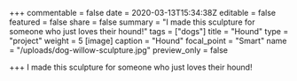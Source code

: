 +++
commentable = false
date = 2020-03-13T15:34:38Z
editable = false
featured = false
share = false
summary = "I made this sculpture for someone who just loves their hound!"
tags = ["dogs"]
title = "Hound"
type = "project"
weight = 5
[image]
caption = "Hound"
focal_point = "Smart"
name = "/uploads/dog-willow-sculpture.jpg"
preview_only = false

+++
I made this sculpture for someone who just loves their hound!